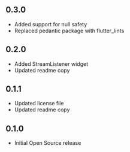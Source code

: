 ## 0.3.0

* Added support for null safety
* Replaced pedantic package with flutter_lints

## 0.2.0

* Added StreamListener widget
* Updated readme copy

## 0.1.1

* Updated license file
* Updated readme copy

## 0.1.0

* Initial Open Source release
